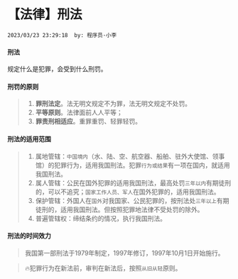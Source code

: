 # 【法律】刑法
`2023/03/23 23:29:18  by: 程序员·小李`

#### 刑法

规定什么是犯罪，会受到什么刑罚。


#### 刑罚的原则

> 1. **罪刑法定**。法无明文规定不为罪，法无明文规定不处罚。
> 2. **平等原则**。法律面前人人平等；
> 3. **罪责刑相适应**。重罪重罚、轻罪轻罚。


#### 刑法的适用范围

> 1. 属地管辖：`中国境内`（水、陆、空、航空器、船舶、驻外大使馆、领事馆）的犯罪行为，适用我国刑法。犯罪`行为或结果`有一项在国内，就适用我国刑法。
> 2. 属人管辖：公民在国外犯罪的适用我国刑法，最高处罚`三年以内`有期徒刑的，可以不追究；`国家工作人员、军人`在国外犯罪的，适用我国刑法。
> 3. 保护管辖：外国人在`国外`对我国家、公民犯罪的，按刑法处`三年以上`有期徒刑的，适用我国刑法。但按照犯罪地法律不受处罚的除外。
> 4. 普遍管辖权：缔结条约的情况，执行我国刑法。


#### 刑法的时间效力

> 我国第一部刑法于1979年制定，1997年修订，1997年10月1日开始施行。

> 🔥犯罪行为在新法前，审判在新法后，按照`从旧从轻`原则。
